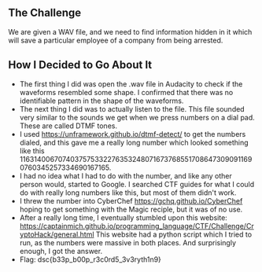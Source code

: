 ## The Challenge

We are given a WAV file, and we need to find information hidden in it which will save a particular employee of a company from being arrested.

## How I Decided to Go About It

- The first thing I did was open the .wav file in Audacity to check if the waveforms resembled some shape. I confirmed that there was no identifiable pattern in the shape of the waveforms.
- The next thing I did was to actually listen to the file. This file sounded very similar to the sounds we get when we press numbers on a dial pad. These are called DTMF tones.
- I used https://unframework.github.io/dtmf-detect/ to get the numbers dialed, and this gave me a really long number which looked something like this 11631400670740375753322763532480716737685517086473090911690760345257334690167165.
- I had no idea what I had to do with the number, and like any other person would, started to Google. I searched CTF guides for what I could do with really long numbers like this, but most of them didn't work.
- I threw the number into CyberChef https://gchq.github.io/CyberChef hoping to get something with the Magic reciple, but it was of no use.
- After a really long time, I eventually stumbled upon this website: https://captainmich.github.io/programming_language/CTF/Challenge/CryptoHack/general.html This website had a python script which I tried to run, as the numbers were massive in both places. And surprisingly enough, I got the answer.
- Flag: dsc{b33p_b00p_r3c0rd5_3v3ryth1n9}

